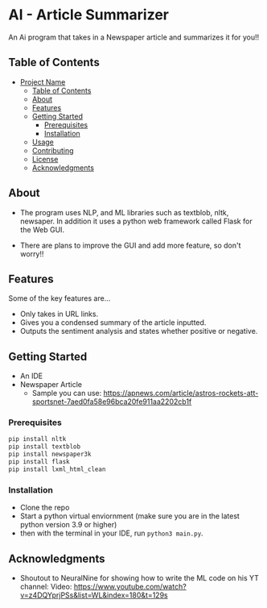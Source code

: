 # AI - Article Summarizer

An Ai program that takes in a Newspaper article and summarizes it for you!!

## Table of Contents

- [Project Name](#project-name)
  - [Table of Contents](#table-of-contents)
  - [About](#about)
  - [Features](#features)
  - [Getting Started](#getting-started)
    - [Prerequisites](#prerequisites)
    - [Installation](#installation)
  - [Usage](#usage)
  - [Contributing](#contributing)
  - [License](#license)
  - [Acknowledgments](#acknowledgments)

## About

- The program uses NLP, and ML libraries such as textblob, nltk, newsaper. In addition it uses a python web framework called Flask for the Web GUI.

- There are plans to improve the GUI and add more feature, so don't worry!!

## Features

Some of the key features are...

- Only takes in URL links.
- Gives you a condensed summary of the article inputted.
- Outputs the sentiment analysis and states whether positive or negative.

## Getting Started

- An IDE
- Newspaper Article
    - Sample you can use: https://apnews.com/article/astros-rockets-att-sportsnet-7aed0fa58e96bca20fe911aa2202cb1f

### Prerequisites

```bash
pip install nltk 
pip install textblob 
pip install newspaper3k 
pip install flask
pip install lxml_html_clean
```

### Installation

- Clone the repo
- Start a python virtual enviornment (make sure you are in the latest python version 3.9 or higher)
- then with the terminal in your IDE, run `python3 main.py`.

## Acknowledgments
- Shoutout to NeuralNine for showing how to write the ML code on his YT channel: 
    Video: https://www.youtube.com/watch?v=z4DQYprjPSs&list=WL&index=180&t=129s
